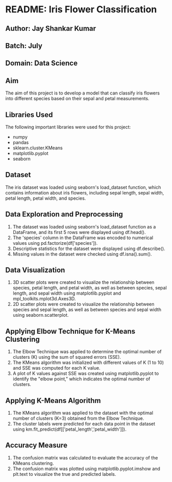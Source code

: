 # README: Iris Flower Classification
## Author: Jay Shankar Kumar
## Batch: July
## Domain: Data Science
## Aim
The aim of this project is to develop a model that can classify iris flowers into different species based on their sepal and petal measurements.

## Libraries Used
The following important libraries were used for this project:

* numpy
* pandas
* sklearn.cluster.KMeans
* matplotlib.pyplot
* seaborn
## Dataset
The iris dataset was loaded using seaborn's load_dataset function, which contains information about iris flowers, including sepal length, sepal width, petal length, petal width, and species.
## Data Exploration and Preprocessing
1. The dataset was loaded using seaborn's load_dataset function as a DataFrame, and its first 5 rows were displayed using df.head().
2. The 'species' column in the DataFrame was encoded to numerical values using pd.factorize(df['species']).
3. Descriptive statistics for the dataset were displayed using df.describe().
4. Missing values in the dataset were checked using df.isna().sum().
## Data Visualization
1. 3D scatter plots were created to visualize the relationship between species, petal length, and petal width, as well as between species, sepal length, and sepal width using matplotlib.pyplot and mpl_toolkits.mplot3d.Axes3D.
2. 2D scatter plots were created to visualize the relationship between species and sepal length, as well as between species and sepal width using seaborn.scatterplot.
## Applying Elbow Technique for K-Means Clustering
1. The Elbow Technique was applied to determine the optimal number of clusters (K) using the sum of squared errors (SSE).
2. The KMeans algorithm was initialized with different values of K (1 to 10) and SSE was computed for each K value.
3. A plot of K values against SSE was created using matplotlib.pyplot to identify the "elbow point," which indicates the optimal number of clusters.
## Applying K-Means Algorithm
1. The KMeans algorithm was applied to the dataset with the optimal number of clusters (K=3) obtained from the Elbow Technique.
2. The cluster labels were predicted for each data point in the dataset using km.fit_predict(df[['petal_length','petal_width']]).
## Accuracy Measure
1. The confusion matrix was calculated to evaluate the accuracy of the KMeans clustering.
2. The confusion matrix was plotted using matplotlib.pyplot.imshow and plt.text to visualize the true and predicted labels.
